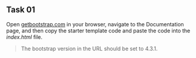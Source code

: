 ## Task 01 
Open [getbootstrap.com](https://getbootstrap.com/docs/4.3/getting-started/introduction/) in your browser, navigate to the Documentation page, and then copy the starter template code and paste the code into the *index.html* file. 

> The bootstrap version in the URL should be set to 4.3.1.